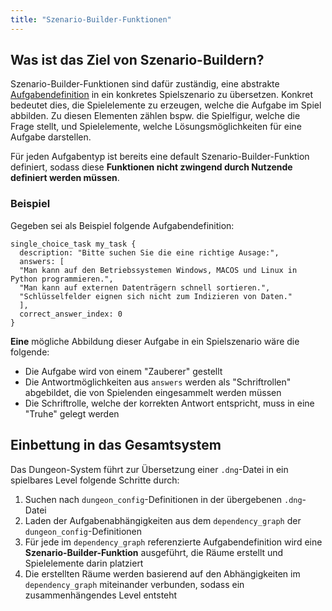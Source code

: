 ```yaml
---
title: "Szenario-Builder-Funktionen"
---
```


## Was ist das Ziel von Szenario-Buildern?

Szenario-Builder-Funktionen sind dafür zuständig, eine abstrakte [Aufgabendefinition](task_definition.md)
in ein konkretes Spielszenario zu übersetzen. Konkret bedeutet dies, die Spielelemente zu erzeugen, welche
die Aufgabe im Spiel abbilden. Zu diesen Elementen zählen bspw. die Spielfigur, welche die Frage stellt,
und Spielelemente, welche Lösungsmöglichkeiten für eine Aufgabe darstellen.

Für jeden Aufgabentyp ist bereits eine default Szenario-Builder-Funktion definiert, sodass
diese **Funktionen nicht zwingend durch Nutzende definiert werden müssen**.

### Beispiel

Gegeben sei als Beispiel folgende Aufgabendefinition:

```
single_choice_task my_task {
  description: "Bitte suchen Sie die eine richtige Ausage:",
  answers: [
  "Man kann auf den Betriebssystemen Windows, MACOS und Linux in Python programmieren.",
  "Man kann auf externen Datenträgern schnell sortieren.",
  "Schlüsselfelder eignen sich nicht zum Indizieren von Daten."
  ],
  correct_answer_index: 0
}
```

**Eine** mögliche Abbildung dieser Aufgabe in ein Spielszenario wäre die folgende:

- Die Aufgabe wird von einem "Zauberer" gestellt
- Die Antwortmöglichkeiten aus `answers` werden als "Schriftrollen" abgebildet, die von
  Spielenden eingesammelt werden müssen
- Die Schriftrolle, welche der korrekten Antwort entspricht, muss in eine "Truhe" gelegt werden



## Einbettung in das Gesamtsystem

Das Dungeon-System führt zur Übersetzung einer `.dng`-Datei in ein spielbares Level folgende Schritte durch:
1. Suchen nach `dungeon_config`-Definitionen in der übergebenen `.dng`-Datei
2. Laden der Aufgabenabhängigkeiten aus dem `dependency_graph` der `dungeon_config`-Definitionen
3. Für jede im `dependency_graph` referenzierte Aufgabendefinition wird eine **Szenario-Builder-Funktion**
   ausgeführt, die Räume erstellt und Spielelemente darin platziert
4. Die erstellten Räume werden basierend auf den Abhängigkeiten im `dependency_graph` miteinander verbunden,
   sodass ein zusammenhängendes Level entsteht


